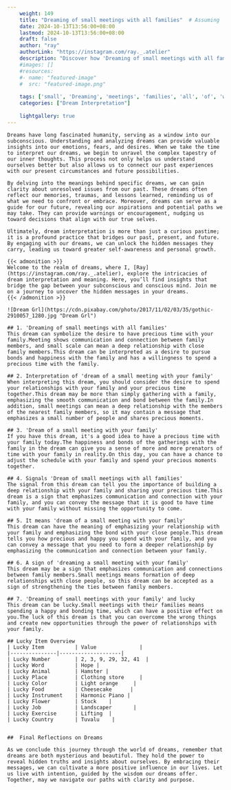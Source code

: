```yaml
---
    weight: 149
    title: "Dreaming of small meetings with all families"  # Assuming 'title' column exists
    date: 2024-10-13T13:56:00+08:00
    lastmod: 2024-10-13T13:56:00+08:00
    draft: false
    author: "ray"
    authorLink: "https://instagram.com/ray._.atelier"
    description: "Discover how 'Dreaming of small meetings with all families' can interpret your future and uncover its significant meanings in your life."
    #images: []
    #resources:
    #- name: "featured-image"
    #  src: "featured-image.png"
    
    tags: ['small', 'Dreaming', 'meetings', 'families', 'all', 'of', 'with']
    categories: ["Dream Interpretation"]
    
    lightgallery: true
---
```

    
    Dreams have long fascinated humanity, serving as a window into our subconscious. Understanding and analyzing dreams can provide valuable insights into our emotions, fears, and desires. When we take the time to interpret our dreams, we begin to unravel the complex tapestry of our inner thoughts. This process not only helps us understand ourselves better but also allows us to connect our past experiences with our present circumstances and future possibilities.
    
    By delving into the meanings behind specific dreams, we can gain clarity about unresolved issues from our past. These dreams often reflect our memories, traumas, and lessons learned, reminding us of what we need to confront or embrace. Moreover, dreams can serve as a guide for our future, revealing our aspirations and potential paths we may take. They can provide warnings or encouragement, nudging us toward decisions that align with our true selves.
    
    Ultimately, dream interpretation is more than just a curious pastime; it is a profound practice that bridges our past, present, and future. By engaging with our dreams, we can unlock the hidden messages they carry, leading us toward greater self-awareness and personal growth.
    
    {{< admonition >}}
    Welcome to the realm of dreams, where I, [Ray](https://instagram.com/ray._.atelier), explore the intricacies of dream interpretation and meaning. Here, you’ll find insights that bridge the gap between your subconscious and conscious mind. Join me on a journey to uncover the hidden messages in your dreams.
    {{< /admonition >}}
    
    ![Dream Grl](https://cdn.pixabay.com/photo/2017/11/02/03/35/gothic-2910057_1280.jpg "Dream Grl")
    
    ## 1. 'Dreaming of small meetings with all families'
    This dream can symbolize the desire to have precious time with your family.Meeting shows communication and connection between family members, and small scale can mean a deep relationship with close family members.This dream can be interpreted as a desire to pursue bonds and happiness with the family and has a willingness to spend a precious time with the family.
    
    ## 2. Interpretation of 'dream of a small meeting with your family'
    When interpreting this dream, you should consider the desire to spend your relationships with your family and your precious time together.This dream may be more than simply gathering with a family, emphasizing the smooth communication and bond between the family.In addition, small meetings can mean a deep relationship with the members of the nearest family members, so it may contain a message that emphasizes a small number of people and shares precious moments.
    
    ## 3. 'Dream of a small meeting with your family'
    If you have this dream, it's a good idea to have a precious time with your family today.The happiness and bonds of the gatherings with the family in the dream can give you a sense of more and more prenators of time with your family in reality.On this day, you can have a chance to adjust the schedule with your family and spend your precious moments together.
    
    ## 4. Signals 'Dream of small meetings with all families'
    The signal from this dream can tell you the importance of building a deep relationship with your family and sharing your precious time.This dream is a sign that emphasizes communication and connection with your family, and you can convey the message that it is good to have time with your family without missing the opportunity to come.
    
    ## 5. It means 'dream of a small meeting with your family'
    This dream can have the meaning of emphasizing your relationship with your family and emphasizing the bond with your close people.This dream tells you how precious and happy you spend with your family, and you can convey a message that you need to form a deeper relationship by emphasizing the communication and connection between your family.
    
    ## 6. A sign of 'dreaming a small meeting with your family'
    This dream may be a sign that emphasizes communication and connections between family members.Small meetings means formation of deep relationships with close people, so this dream can be accepted as a sign of strengthening the ties between family members.
    
    ## 7. 'Dreaming of small meetings with your family' and lucky
    This dream can be lucky.Small meetings with their families means spending a happy and bonding time, which can have a positive effect on you.The luck of this dream is that you can overcome the wrong things and create new opportunities through the power of relationships with your family.
    
    ## Lucky Item Overview
    | Lucky Item          | Value              |
    |---------------|--------------------|
    | Lucky Number        | 2, 3, 9, 29, 32, 41  |
    | Lucky Word          | Hope |
    | Lucky Animal        | Hamster |
    | Lucky Place         | Clothing store     |
    | Lucky Color         | Light orange     |
    | Lucky Food          | Cheesecake      |
    | Lucky Instrument    | Harmonic Piano |
    | Lucky Flower        | Stock    |
    | Lucky Job           | Landscaper       |
    | Lucky Exercise      | Lifting  |
    | Lucky Country       | Tuvalu    |
    
    
    ##  Final Reflections on Dreams
    
    As we conclude this journey through the world of dreams, remember that dreams are both mysterious and beautiful. They hold the power to reveal hidden truths and insights about ourselves. By embracing their messages, we can cultivate a more positive influence in our lives. Let us live with intention, guided by the wisdom our dreams offer. Together, may we navigate our paths with clarity and purpose.
    